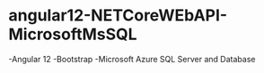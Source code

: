 # angular12-NETCoreWEbAPI-MicrosoftMsSQL
-Angular 12
-Bootstrap
-Microsoft Azure SQL Server and Database
